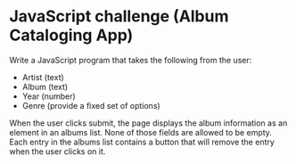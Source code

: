 # JavaScript challenge (Album Cataloging App)

Write a JavaScript program that takes the following from the user:
+ Artist (text)
+ Album (text)
+ Year (number)
+ Genre (provide a fixed set of options)

When the user clicks submit, the page displays the album information as an element in an albums list.
None of those fields are allowed to be empty.
Each entry in the albums list contains a button that will remove the entry when the user clicks on it.
